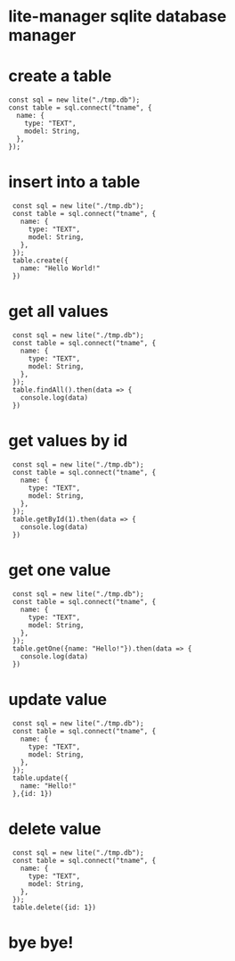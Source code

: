 # lite-manager sqlite database manager
# create a table 
```
const sql = new lite("./tmp.db");
const table = sql.connect("tname", {
  name: {
    type: "TEXT",
    model: String,
  },
});
````
# insert into a table
```
 const sql = new lite("./tmp.db");
 const table = sql.connect("tname", {
   name: {
     type: "TEXT",
     model: String,
   },
 });
 table.create({
   name: "Hello World!"
 })
```
# get all values
```
 const sql = new lite("./tmp.db");
 const table = sql.connect("tname", {
   name: {
     type: "TEXT",
     model: String,
   },
 });
 table.findAll().then(data => {
   console.log(data)
 })
```
# get values by id
```
 const sql = new lite("./tmp.db");
 const table = sql.connect("tname", {
   name: {
     type: "TEXT",
     model: String,
   },
 });
 table.getById(1).then(data => {
   console.log(data)
 })
```
# get one value
```
 const sql = new lite("./tmp.db");
 const table = sql.connect("tname", {
   name: {
     type: "TEXT",
     model: String,
   },
 });
 table.getOne({name: "Hello!"}).then(data => {
   console.log(data)
 })
```
# update value
```
 const sql = new lite("./tmp.db");
 const table = sql.connect("tname", {
   name: {
     type: "TEXT",
     model: String,
   },
 });
 table.update({
   name: "Hello!"
 },{id: 1})
```
# delete value
```
 const sql = new lite("./tmp.db");
 const table = sql.connect("tname", {
   name: {
     type: "TEXT",
     model: String,
   },
 });
 table.delete({id: 1})
```
# bye bye!